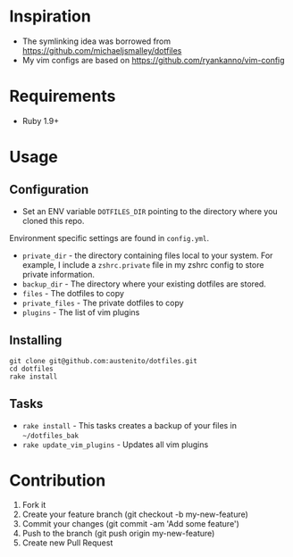 # Inspiration

* The symlinking idea was borrowed from https://github.com/michaeljsmalley/dotfiles
* My vim configs are based on https://github.com/ryankanno/vim-config

# Requirements

* Ruby 1.9+

# Usage

## Configuration

* Set an ENV variable `DOTFILES_DIR` pointing to the directory where you cloned
  this repo.

Environment specific settings are found in `config.yml`.

* `private_dir` - the directory containing files local to your system. For example, I include a `zshrc.private` 
file in my zshrc config to store private information. 
* `backup_dir` - The directory where your existing dotfiles are stored.
* `files` - The dotfiles to copy
* `private_files` - The private dotfiles to copy
* `plugins` - The list of vim plugins

## Installing

```
git clone git@github.com:austenito/dotfiles.git
cd dotfiles
rake install
```

## Tasks
* `rake install` - This tasks creates a backup of your files in `~/dotfiles_bak`
* `rake update_vim_plugins` - Updates all vim plugins

# Contribution

1. Fork it
2. Create your feature branch (git checkout -b my-new-feature)
3. Commit your changes (git commit -am 'Add some feature')
4. Push to the branch (git push origin my-new-feature)
5. Create new Pull Request
